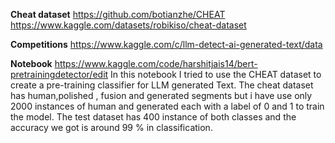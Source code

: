 **Cheat dataset**
https://github.com/botianzhe/CHEAT
https://www.kaggle.com/datasets/robikiso/cheat-dataset

**Competitions**
https://www.kaggle.com/c/llm-detect-ai-generated-text/data

**Notebook**
https://www.kaggle.com/code/harshitjais14/bert-pretrainingdetector/edit
In this notebook I tried to use the CHEAT dataset to create a pre-training classifier for LLM generated Text.
The cheat dataset has human,polished , fusion and generated segments but i have use only 2000 instances of human and generated each with a label of 0 and 1 to train the model. 
The test dataset has 400 instance of both classes and the accuracy we got is around 99 % in classification.

